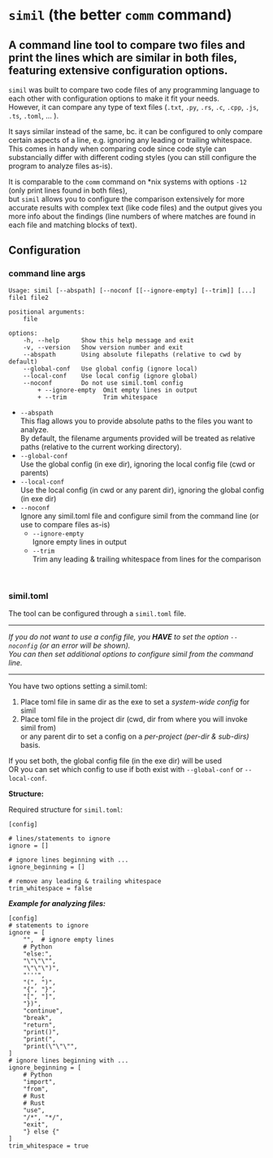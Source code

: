 # `simil` (the better `comm` command)

## A command line tool to compare two files and print the lines which are similar in both files, featuring extensive configuration options.

`simil` was built to compare two code files of any programming language to each other with configuration options to make it fit your needs.<br>
However, it can compare any type of text files (`.txt`, `.py`, `.rs`, `.c`, `.cpp`, `.js`, `.ts`, `.toml`, ... ). 

It says similar instead of the same, bc. it can be configured to only compare certain aspects of a line, e.g. ignoring any leading or trailing whitespace.
This comes in handy when comparing code since code style can substancially differ with different coding styles (you can still configure the program to analyze files as-is).

It is comparable to the `comm` command on *nix systems with options `-12` (only print lines found in both files),<br>
but `simil` allows you to configure the comparison extensively for more accurate results with complex text (like code files) and the output gives you more info about the findings (line numbers of where matches are found in each file and matching blocks of text).

## Configuration

### command line args

```
Usage: simil [--abspath] [--noconf [[--ignore-empty] [--trim]] [...] file1 file2

positional arguments:
    file

options:
    -h, --help      Show this help message and exit
    -v, --version   Show version number and exit
    --abspath       Using absolute filepaths (relative to cwd by default)
    --global-conf   Use global config (ignore local)
    --local-conf    Use local config (ignore global)
    --noconf        Do not use simil.toml config
        + --ignore-empty  Omit empty lines in output
        + --trim          Trim whitespace
```

- `--abspath`<br>
This flag allows you to provide absolute paths to the files you want to analyze.<br>
By default, the filename arguments provided will be treated as relative paths (relative to the current working directory).
- `--global-conf`<br>
Use the global config (in exe dir), ignoring the local config file (cwd or parents)
- `--local-conf`<br>
Use the local config (in cwd or any parent dir), ignoring the global config (in exe dir)
- `--noconf`<br>
Ignore any simil.toml file and configure simil from the command line (or use to compare files as-is)
    - `--ignore-empty`<br>
    Ignore empty lines in output
    - `--trim`<br>
    Trim any leading & trailing whitespace from lines for the comparison

<br>

### simil.toml

The tool can be configured through a `simil.toml` file.

___
*If you do not want to use a config file, you **HAVE** to set the option `--noconfig` (or an error will be shown).<br>
You can then set additional options to configure simil from the command line.*
___

You have two options setting a simil.toml:
1. Place toml file in same dir as the exe to set a *system-wide config* for simil
2. Place toml file in the project dir (cwd, dir from where you will invoke simil from)<br>
or any parent dir to set a config on a *per-project (per-dir & sub-dirs)* basis.

If you set both, the global config file (in the exe dir) will be used<br>
OR you can set which config to use if both exist with `--global-conf` or `--local-conf`.

**Structure:**<br>

Required structure for `simil.toml`:
```
[config]

# lines/statements to ignore
ignore = []

# ignore lines beginning with ...
ignore_beginning = []

# remove any leading & trailing whitespace
trim_whitespace = false
```

***Example for analyzing files:***
```
[config]
# statements to ignore
ignore = [
    "",  # ignore empty lines
    # Python
    "else:",
    "\"\"\"",
    "\"\"\")",
    "'''",
    "(", ")",
    "{", "}",
    "[", "]",
    "})",
    "continue",
    "break",
    "return",
    "print()",
    "print(",
    "print(\"\"\"",
]
# ignore lines beginning with ...
ignore_beginning = [
    # Python
    "import",
    "from",
    # Rust
    # Rust
    "use",
    "/*", "*/",
    "exit",
    "} else {"
]
trim_whitespace = true
```
